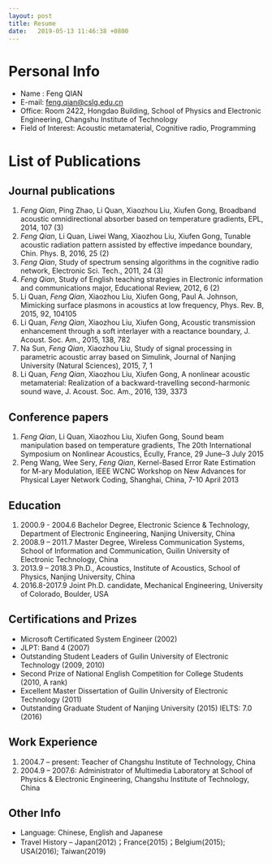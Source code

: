 ```yaml
---
layout: post
title: Resume
date:   2019-05-13 11:46:38 +0800
---
```


# Personal Info

* Name : Feng QIAN
* E-mail: feng.qian@cslg.edu.cn
* Office: Room 2422, Hongdao Building, School of Physics and Electronic Engineering, Changshu Institute of Technology
* Field of Interest: Acoustic metamaterial, Cognitive radio, Programming

# List of Publications
## Journal publications
1. *Feng Qian*, Ping Zhao, Li Quan, Xiaozhou Liu, Xiufen Gong, Broadband acoustic omnidirectional absorber based on temperature gradients, EPL, 2014, 107 (3)
2. *Feng Qian*, Li Quan, Liwei Wang, Xiaozhou Liu, Xiufen Gong, Tunable acoustic radiation pattern assisted by effective impedance boundary, Chin. Phys. B, 2016, 25 (2)
3. *Feng Qian*, Study of spectrum sensing algorithms in the cognitive radio network, Electronic Sci. Tech., 2011, 24 (3)
4. *Feng Qian*, Study of English teaching strategies in Electronic information and communications major, Educational Review, 2012, 6 (2)
5. Li Quan, *Feng Qian*, Xiaozhou Liu, Xiufen Gong, Paul A. Johnson, Mimicking surface plasmons in acoustics at low frequency, Phys. Rev. B, 2015, 92, 104105
6. Li Quan, *Feng Qian*, Xiaozhou Liu, Xiufen Gong, Acoustic transmission enhancement through a soft interlayer with a reactance boundary, J. Acoust. Soc. Am., 2015, 138, 782
7. Na Sun, *Feng Qian*, Xiaozhou Liu, Study of signal processing in parametric acoustic array based on Simulink, Journal of Nanjing University (Natural Sciences), 2015, 7, 1
8. Li Quan, *Feng Qian*, Xiaozhou Liu, Xiufen Gong, A nonlinear acoustic metamaterial: Realization of a backward-travelling second-harmonic sound wave, J. Acoust. Soc. Am., 2016, 139, 3373

## Conference papers
1. *Feng Qian*, Li Quan, Xiaozhou Liu, Xiufen Gong, Sound beam manipulation based on temperature gradients, The 20th International Symposium on Nonlinear Acoustics, Écully, France, 29 June–3 July 2015
2. Peng Wang, Wee Sery, *Feng Qian*, Kernel-Based Error Rate Estimation for M-ary Modulation, IEEE WCNC Workshop on New Advances for Physical Layer Network Coding, Shanghai, China, 7-10 April 2013

## Education
1. 2000.9 - 2004.6 
  Bachelor Degree, Electronic Science & Technology, Department of Electronic Engineering, Nanjing University, China
2. 2008.9 – 2011.7 
  Master Degree, Wireless Communication Systems, School of Information and Communication, Guilin University of Electronic Technology, China
3. 2013.9 – 2018.3
  Ph.D., Acoustics, Institute of Acoustics, School of Physics, Nanjing University, China 
4. 2016.8-2017.9
  Joint Ph.D. candidate, Mechanical Engineering, University of Colorado, Boulder, USA

## Certifications and Prizes
* Microsoft Certificated System Engineer (2002)
* JLPT: Band 4 (2007)
* Outstanding Student Leaders of Guilin University of Electronic Technology (2009, 2010)
* Second Prize of National English Competition for College Students (2010, A rank) 
* Excellent Master Dissertation of Guilin University of Electronic Technology (2011)
* Outstanding Graduate Student of Nanjing University (2015)
  IELTS: 7.0 (2016)

## Work Experience
1. 2004.7 – present: Teacher of Changshu Institute of Technology, China
2. 2004.9 – 2007.6: Administrator of Multimedia Laboratory at School of Physics & Electronic Engineering, Changshu Institute of Technology, China

## Other Info
* Language: Chinese, English and Japanese
* Travel History – Japan(2012)；France(2015)；Belgium(2015); USA(2016); Taiwan(2019)

